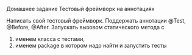Домашнее задание
Тестовый фреймворк на аннотациях

Написать свой тестовый фреймворк. Поддержать аннотации @Test, @Before, @After.
Запускать вызовом статического метода с
1. именем класса с тестами,
2. именем package в котором надо найти и запустить тесты